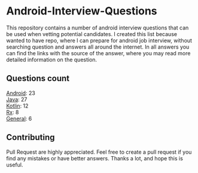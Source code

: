 # Android-Interview-Questions

This repository contains a number of android interview questions that can be used when vetting potential candidates. I created this list because wanted to have repo, where I can prepare for android job interview, without searching question and answers all around the internet. In all answers you can find the links with the source of the answer, where you may read more detailed information on the question.

## Questions count

[Android](https://github.com/Kirchhoff-/Android-Interview-Questions/tree/master/Android): 23  
[Java](https://github.com/Kirchhoff-/Android-Interview-Questions/tree/master/Java): 27  
[Kotlin](https://github.com/Kirchhoff-/Android-Interview-Questions/tree/master/Kotlin): 12  
[Rx](https://github.com/Kirchhoff-/Android-Interview-Questions/tree/master/Rx): 8  
[General](https://github.com/Kirchhoff-/Android-Interview-Questions/tree/master/General): 6


## Contributing
Pull Request are highly appreciated. Feel free to create a pull request if you find any mistakes or have better answers. Thanks a lot, and hope this is useful.
